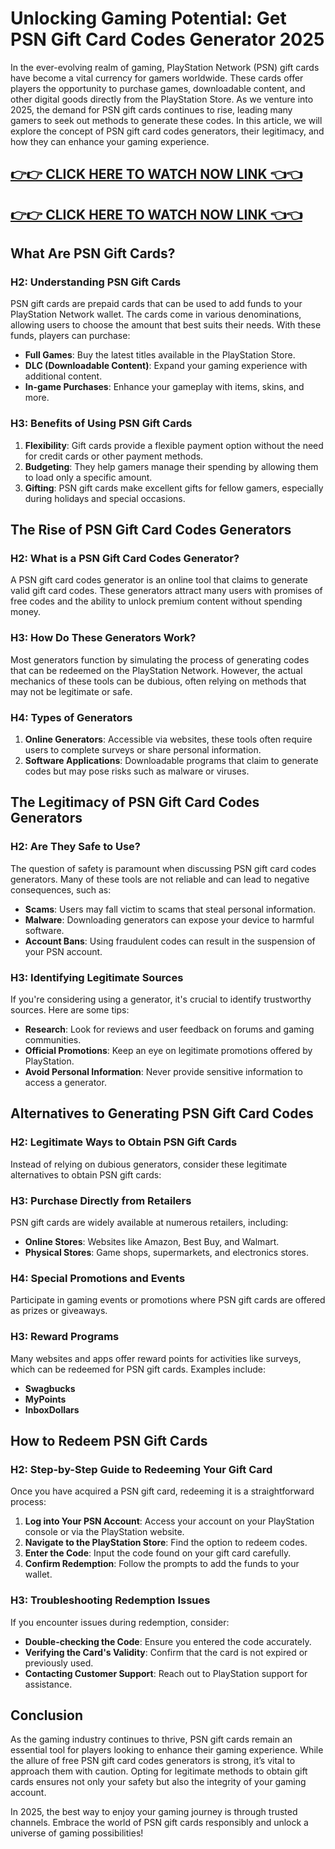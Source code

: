 # Unlocking Gaming Potential: Get PSN Gift Card Codes Generator 2025

In the ever-evolving realm of gaming, PlayStation Network (PSN) gift cards have become a vital currency for gamers worldwide. These cards offer players the opportunity to purchase games, downloadable content, and other digital goods directly from the PlayStation Store. As we venture into 2025, the demand for PSN gift cards continues to rise, leading many gamers to seek out methods to generate these codes. In this article, we will explore the concept of PSN gift card codes generators, their legitimacy, and how they can enhance your gaming experience.

[👉👉 CLICK HERE TO WATCH NOW LINK 👈👈](https://appbitly.com/TRZuP)
-
[👉👉 CLICK HERE TO WATCH NOW LINK 👈👈](https://appbitly.com/TRZuP)
-


## What Are PSN Gift Cards?

### H2: Understanding PSN Gift Cards

PSN gift cards are prepaid cards that can be used to add funds to your PlayStation Network wallet. The cards come in various denominations, allowing users to choose the amount that best suits their needs. With these funds, players can purchase:

- **Full Games**: Buy the latest titles available in the PlayStation Store.
- **DLC (Downloadable Content)**: Expand your gaming experience with additional content.
- **In-game Purchases**: Enhance your gameplay with items, skins, and more.

### H3: Benefits of Using PSN Gift Cards

1. **Flexibility**: Gift cards provide a flexible payment option without the need for credit cards or other payment methods.
2. **Budgeting**: They help gamers manage their spending by allowing them to load only a specific amount.
3. **Gifting**: PSN gift cards make excellent gifts for fellow gamers, especially during holidays and special occasions.

## The Rise of PSN Gift Card Codes Generators

### H2: What is a PSN Gift Card Codes Generator?

A PSN gift card codes generator is an online tool that claims to generate valid gift card codes. These generators attract many users with promises of free codes and the ability to unlock premium content without spending money.

### H3: How Do These Generators Work?

Most generators function by simulating the process of generating codes that can be redeemed on the PlayStation Network. However, the actual mechanics of these tools can be dubious, often relying on methods that may not be legitimate or safe.

### H4: Types of Generators

1. **Online Generators**: Accessible via websites, these tools often require users to complete surveys or share personal information.
2. **Software Applications**: Downloadable programs that claim to generate codes but may pose risks such as malware or viruses.

## The Legitimacy of PSN Gift Card Codes Generators

### H2: Are They Safe to Use?

The question of safety is paramount when discussing PSN gift card codes generators. Many of these tools are not reliable and can lead to negative consequences, such as:

- **Scams**: Users may fall victim to scams that steal personal information.
- **Malware**: Downloading generators can expose your device to harmful software.
- **Account Bans**: Using fraudulent codes can result in the suspension of your PSN account.

### H3: Identifying Legitimate Sources

If you're considering using a generator, it's crucial to identify trustworthy sources. Here are some tips:

- **Research**: Look for reviews and user feedback on forums and gaming communities.
- **Official Promotions**: Keep an eye on legitimate promotions offered by PlayStation.
- **Avoid Personal Information**: Never provide sensitive information to access a generator.

## Alternatives to Generating PSN Gift Card Codes

### H2: Legitimate Ways to Obtain PSN Gift Cards

Instead of relying on dubious generators, consider these legitimate alternatives to obtain PSN gift cards:

### H3: Purchase Directly from Retailers

PSN gift cards are widely available at numerous retailers, including:

- **Online Stores**: Websites like Amazon, Best Buy, and Walmart.
- **Physical Stores**: Game shops, supermarkets, and electronics stores.

### H4: Special Promotions and Events

Participate in gaming events or promotions where PSN gift cards are offered as prizes or giveaways.

### H3: Reward Programs

Many websites and apps offer reward points for activities like surveys, which can be redeemed for PSN gift cards. Examples include:

- **Swagbucks**
- **MyPoints**
- **InboxDollars**

## How to Redeem PSN Gift Cards

### H2: Step-by-Step Guide to Redeeming Your Gift Card

Once you have acquired a PSN gift card, redeeming it is a straightforward process:

1. **Log into Your PSN Account**: Access your account on your PlayStation console or via the PlayStation website.
2. **Navigate to the PlayStation Store**: Find the option to redeem codes.
3. **Enter the Code**: Input the code found on your gift card carefully.
4. **Confirm Redemption**: Follow the prompts to add the funds to your wallet.

### H3: Troubleshooting Redemption Issues

If you encounter issues during redemption, consider:

- **Double-checking the Code**: Ensure you entered the code accurately.
- **Verifying the Card's Validity**: Confirm that the card is not expired or previously used.
- **Contacting Customer Support**: Reach out to PlayStation support for assistance.

## Conclusion

As the gaming industry continues to thrive, PSN gift cards remain an essential tool for players looking to enhance their gaming experience. While the allure of free PSN gift card codes generators is strong, it’s vital to approach them with caution. Opting for legitimate methods to obtain gift cards ensures not only your safety but also the integrity of your gaming account.

In 2025, the best way to enjoy your gaming journey is through trusted channels. Embrace the world of PSN gift cards responsibly and unlock a universe of gaming possibilities!
